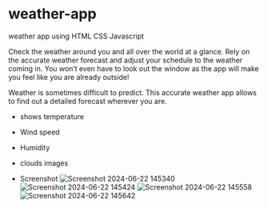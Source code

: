 # weather-app
weather app using HTML CSS Javascript

Check the weather around you and all over the world at a glance. Rely on the accurate weather forecast and adjust your schedule to the weather coming in. You won’t even have to look out the window as the app will make you feel like you are already outside!

Weather is sometimes difficult to predict. This accurate weather app allows to find out a detailed forecast wherever you are.

* shows temperature
* Wind speed
* Humidity
* clouds images

* Screenshot
![Screenshot 2024-06-22 145340](https://github.com/NomaanAttar/weather-app/assets/169025519/bf8e5aa2-ea99-4e24-962b-ee0f7a317586)
![Screenshot 2024-06-22 145424](https://github.com/NomaanAttar/weather-app/assets/169025519/549f178d-c0f6-400f-9c0a-96a0b256f29e)
![Screenshot 2024-06-22 145558](https://github.com/NomaanAttar/weather-app/assets/169025519/76490cf7-7c91-4735-a267-ada9c4aea54f)
![Screenshot 2024-06-22 145642](https://github.com/NomaanAttar/weather-app/assets/169025519/3f3fa5fa-6ff9-4377-97cc-251b45584e0e)

